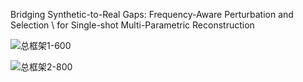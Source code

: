 Bridging Synthetic-to-Real Gaps: Frequency-Aware Perturbation and Selection \\ for Single-shot Multi-Parametric Reconstruction

![总框架1-600](https://github.com/user-attachments/assets/6fa78e57-0c87-4ff3-be8c-6e5f54239bc3)


![总框架2-800](https://github.com/user-attachments/assets/b36b7adf-2f68-4559-830c-bd0329a620c5)
